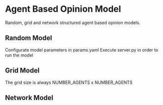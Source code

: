 # Agent Based Opinion Model
Random, grid and network structured agent based opinion models.

## Random Model
Configurate model parameters in params.yaml
Execute server.py in order to run the model

## Grid Model
The grid size is always NUMBER_AGENTS x NUMBER_AGENTS

## Network Model